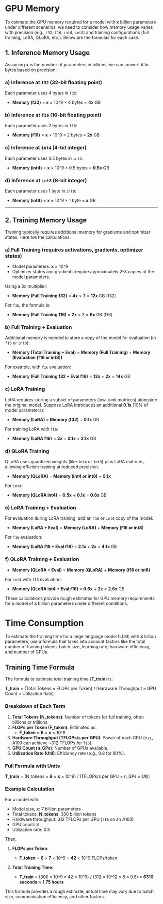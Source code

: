# GPU Memory

To estimate the GPU memory required for a model with **x** billion parameters under different scenarios, we need to consider how memory usage varies with precision (e.g., `f32`, `f16`, `int4`, `int8`) and training configurations (full training, LoRA, QLoRA, etc.). Below are the formulas for each case.

## 1. Inference Memory Usage

Assuming **x** is the number of parameters in billions, we can convert it to bytes based on precision:

### a) Inference at `f32` (32-bit floating point)

Each parameter uses 4 bytes in `f32`:
- **Memory (f32)** = **x** × 10^9 × 4 bytes = **4x** GB

### b) Inference at `f16` (16-bit floating point)

Each parameter uses 2 bytes in `f16`:
- **Memory (f16)** = **x** × 10^9 × 2 bytes = **2x** GB

### c) Inference at `int4` (4-bit integer)

Each parameter uses 0.5 bytes in `int4`:
- **Memory (int4)** = **x** × 10^9 × 0.5 bytes = **0.5x** GB

### d) Inference at `int8` (8-bit integer)

Each parameter uses 1 byte in `int8`:
- **Memory (int8)** = **x** × 10^9 × 1 byte = **x** GB

---

## 2. Training Memory Usage

Training typically requires additional memory for gradients and optimizer states. Here are the calculations:

### a) Full Training (requires activations, gradients, optimizer states)

- Model parameters: **x** × 10^9
- Optimizer states and gradients require approximately 2-3 copies of the model parameters.

Using a 3x multiplier:
- **Memory (Full Training f32)** = **4x** × 3 = **12x** GB (f32)

For `f16`, the formula is:
- **Memory (Full Training f16)** = **2x** × 3 = **6x** GB (f16)

### b) Full Training + Evaluation

Additional memory is needed to store a copy of the model for evaluation (in `f16` or `int8`):
- **Memory (Total Training + Eval)** = **Memory (Full Training)** + **Memory (Evaluation (f16 or int8))**

For example, with `f16` evaluation:
- **Memory (Full Training f32 + Eval f16)** = **12x** + **2x** = **14x** GB

### c) LoRA Training

LoRA requires storing a subset of parameters (low-rank matrices) alongside the original model. Suppose LoRA introduces an additional **0.1x** (10% of model parameters):
- **Memory (LoRA)** = **Memory (f32)** + **0.1x** GB

For training LoRA with `f16`:
- **Memory (LoRA f16)** = **2x** + **0.1x** = **2.1x** GB

### d) QLoRA Training

QLoRA uses quantized weights (like `int4` or `int8`) plus LoRA matrices, allowing efficient training at reduced precision.
- **Memory (QLoRA)** = **Memory (int4 or int8)** + **0.1x**

For `int4`:
- **Memory (QLoRA int4)** = **0.5x** + **0.1x** = **0.6x** GB

### e) LoRA Training + Evaluation

For evaluation during LoRA training, add an `f16` or `int8` copy of the model:
- **Memory (LoRA + Eval)** = **Memory (LoRA)** + **Memory (f16 or int8)**

For `f16` evaluation:
- **Memory (LoRA f16 + Eval f16)** = **2.1x** + **2x** = **4.1x** GB

### f) QLoRA Training + Evaluation

- **Memory (QLoRA + Eval)** = **Memory (QLoRA)** + **Memory (f16 or int8)**

For `int4` with `f16` evaluation:
- **Memory (QLoRA int4 + Eval f16)** = **0.6x** + **2x** = **2.6x** GB

These calculations provide rough estimates for GPU memory requirements for a model of **x** billion parameters under different conditions.

# Time Consumption

To estimate the training time for a large language model (LLM) with **x** billion parameters, use a formula that takes into account factors like the total number of training tokens, batch size, learning rate, hardware efficiency, and number of GPUs.

## Training Time Formula

The formula to estimate total training time (**T_train**) is:

**T_train** = (Total Tokens × FLOPs per Token) / (Hardware Throughput × GPU Count × Utilization Rate)

### Breakdown of Each Term

1. **Total Tokens (N_tokens)**: Number of tokens for full training, often billions or trillions.
2. **FLOPs per Token (F_token)**: Estimated as:
   - **F_token** ≈ **6** × **x** × 10^9
3. **Hardware Throughput (TFLOPs/s per GPU)**: Power of each GPU (e.g., A100 can achieve ~312 TFLOPs for `f16`).
4. **GPU Count (n_GPs)**: Number of GPUs available.
5. **Utilization Rate (Util)**: Efficiency rate (e.g., 0.8 for 80%).

### Full Formula with Units

**T_train** = (N_tokens × **6** × **x** × 10^9) / (TFLOPs/s per GPU × n_GPs × Util)

### Example Calculation

For a model with:

- Model size, **x**: 7 billion parameters
- Total tokens, **N_tokens**: 300 billion tokens
- Hardware throughput: 312 TFLOPs per GPU (`f16` on an A100)
- GPU count: 8
- Utilization rate: 0.8

Then,

1. **FLOPs per Token**:  
   - **F_token** = **6** × **7** × 10^9 = **42** × 10^9 FLOPs/token

2. **Total Training Time**:
   - **T_train** = (300 × 10^9 × 42 × 10^9) / (312 × 10^12 × 8 × 0.8) ≈ **6310 seconds** ≈ **1.75 hours**

This formula provides a rough estimate; actual time may vary due to batch size, communication efficiency, and other factors.